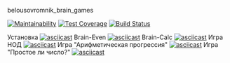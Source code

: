 belousovromnik_brain_games

[![Maintainability](https://api.codeclimate.com/v1/badges/a99a88d28ad37a79dbf6/maintainability)](https://codeclimate.com/github/codeclimate/codeclimate/maintainability)
[![Test Coverage](https://api.codeclimate.com/v1/badges/a99a88d28ad37a79dbf6/test_coverage)](https://codeclimate.com/github/codeclimate/codeclimate/test_coverage)
[![Build Status](https://travis-ci.org/belousovromnik/python-project-lvl1.svg?branch=master)](https://travis-ci.org/belousovromnik/python-project-lvl1)

Установка
[![asciicast](https://asciinema.org/a/292638.svg)](https://asciinema.org/a/292638)
Brain-Even
[![asciicast](https://asciinema.org/a/dq3nftO2wohnSFZBtbscinO5E.svg)](https://asciinema.org/a/dq3nftO2wohnSFZBtbscinO5E)
Brain-Calc
[![asciicast](https://asciinema.org/a/JfaCB5FMFtzx1YbgPaUxp7oDx.svg)](https://asciinema.org/a/JfaCB5FMFtzx1YbgPaUxp7oDx)
Игра НОД
[![asciicast](https://asciinema.org/a/JfaCB5FMFtzx1YbgPaUxp7oDx.svg)](https://asciinema.org/a/JfaCB5FMFtzx1YbgPaUxp7oDx)
Игра "Арифметическая прогрессия"
[![asciicast](https://asciinema.org/a/NXZHI4oMy6u17JpJ4b23W4pms.svg)](https://asciinema.org/a/NXZHI4oMy6u17JpJ4b23W4pms)
Игра "Простое ли число?"
[![asciicast](https://asciinema.org/a/csyUZyNvVL5lKhjOfVmVxYqOQ.svg)](https://asciinema.org/a/csyUZyNvVL5lKhjOfVmVxYqOQ)
